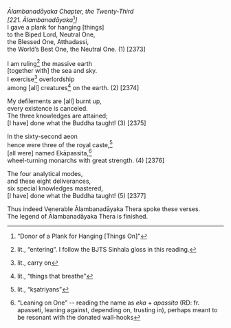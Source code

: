 *Ālambanadāyaka Chapter, the Twenty-Third*  
*\[221. Ālambanadāyaka*[^1]*\]*  
I gave a plank for hanging \[things\]  
to the Biped Lord, Neutral One,  
the Blessed One, Atthadassi,  
the World’s Best One, the Neutral One. (1) \[2373\]

I am ruling[^2] the massive earth  
\[together with\] the sea and sky.  
I exercise[^3] overlordship  
among \[all\] creatures[^4] on the earth. (2) \[2374\]

My defilements are \[all\] burnt up,  
every existence is canceled.  
The three knowledges are attained;  
\[I have\] done what the Buddha taught! (3) \[2375\]

In the sixty-second aeon  
hence were three of the royal caste,[^5]  
\[all were\] named Ekāpassita,[^6]  
wheel-turning monarchs with great strength. (4) \[2376\]

The four analytical modes,  
and these eight deliverances,  
six special knowledges mastered,  
\[I have\] done what the Buddha taught! (5) \[2377\]

Thus indeed Venerable Ālambanadāyaka Thera spoke these verses.  
The legend of Ālambanadāyaka Thera is finished.

[^1]: “Donor of a Plank for Hanging \[Things On\]”

[^2]: lit., “entering”. I follow the BJTS Sinhala gloss in this reading.

[^3]: lit., carry on

[^4]: lit., “things that breathe”

[^5]: lit., “kṣatriyans”

[^6]: “Leaning on One” -- reading the name as *eka* + *apassita* (RD: fr. apasseti, leaning against, depending on, trusting in), perhaps meant to be resonant with the donated wall-hooks
